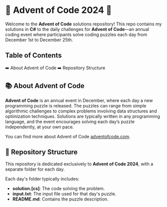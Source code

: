 # 🎄 Advent of Code 2024 🎄

Welcome to the **Advent of Code** solutions repository! This repo contains my solutions in **C#** to the daily challenges for **Advent of Code**—an annual coding event where participants solve coding puzzles each day from December 1st to December 25th.

## Table of Contents

➡️ About Advent of Code
➡️ Repository Structure

## 📚 About Advent of Code 

**Advent of Code** is an annual event in December, where each day a new programming puzzle is released. The puzzles can range from simple algorithmic challenges to complex problems involving data structures and optimization techniques. Solutions are typically written in any programming language, and the event encourages solving each day’s puzzle independently, at your own pace.

You can find more about Advent of Code [adventofcode.com](https://adventofcode.com/).

## 📂 Repository Structure 

This repository is dedicated exclusively to **Advent of Code 2024**, with a separate folder for each day.

Each day's folder typically includes:
- **solution.[cs]**: The code solving the problem.
- **input.txt**: The input file used for that day's puzzle.
- **README.md**: Contains the puzzle description.


